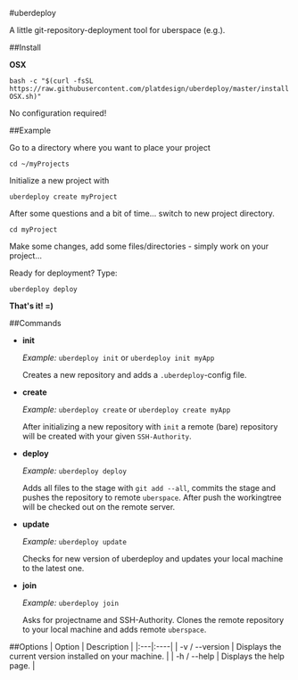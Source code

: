 #uberdeploy

A little git-repository-deployment tool for uberspace (e.g.).

##Install

**OSX**

`bash -c "$(curl -fsSL https://raw.githubusercontent.com/platdesign/uberdeploy/master/installOSX.sh)"`

No configuration required!

##Example

Go to a directory where you want to place your project

`cd ~/myProjects`

Initialize a new project with

`uberdeploy create myProject`

After some questions and a bit of time... switch to new project directory. 

`cd myProject`

Make some changes, add some files/directories - simply work on your project...

Ready for deployment? Type:

`uberdeploy deploy`

**That's it! =)**



##Commands
- **init**

	*Example:* `uberdeploy init` or `uberdeploy init myApp`
	
	Creates a new repository and adds a `.uberdeploy`-config file.

- **create**

	*Example:* `uberdeploy create` or `uberdeploy create myApp`
	
	After initializing a new repository with `init` a remote (bare) repository will be created with your given `SSH-Authority`.

- **deploy**
	
	*Example:* `uberdeploy deploy`
	
	Adds all files to the stage with `git add --all`, commits the stage and pushes the repository to remote `uberspace`. After push the workingtree will be checked out on the remote server.
	
- **update**

	*Example:* `uberdeploy update`

	Checks for new version of uberdeploy and updates your local machine to the latest one.
	
- **join**

	*Example:* `uberdeploy join`
	
	Asks for projectname and SSH-Authority. Clones the remote repository to your local machine and adds remote `uberspace`.
	
	
##Options
| Option | Description |
|:---|:----|
| -v / --version | Displays the current version installed on your machine. |
| -h / --help | Displays the help page. |